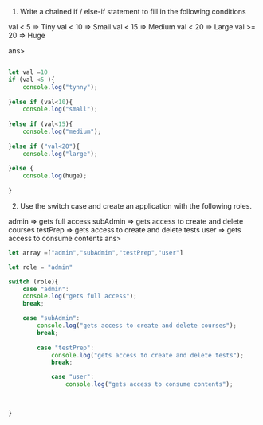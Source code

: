 1.	Write a chained if / else-if statement to fill in the following conditions

val  < 5  =>  Tiny
val  < 10  =>  Small
val  < 15  =>  Medium
val  < 20  => Large
val  >= 20  => Huge 

ans>
```js

let val =10
if (val <5 ){
    console.log("tynny");
    
}else if (val<10){
    console.log("small");
    
}else if (val<15){
    console.log("medium");
    
}else if ("val<20"){
    console.log("large");
    
}else {
    console.log(huge);
    
}
```





2.	Use the switch case and create an application with the following roles.

admin => gets full access
subAdmin => gets access to create and delete courses
testPrep => gets access to create and delete tests
user => gets access to consume contents
ans>
```js
let array =["admin","subAdmin","testPrep","user"]

let role = "admin"

switch (role){
    case "admin":
    console.log("gets full access");
    break;

    case "subAdmin":
        console.log("gets access to create and delete courses");
        break;
    
        case "testPrep":
            console.log("gets access to create and delete tests");
            break;

            case "user":
                console.log("gets access to consume contents");
                
            

}

```

